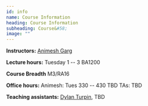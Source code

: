 ```yaml
---
id: info
name: Course Information
heading: Course Information
subheading: Course&#58; 
image: ""
---
```


**Instructors:**  [Animesh Garg](http://animesh.garg.tech)

**Lecture hours:** Tuesday 1 -- 3 BA1200

**Course Breadth** M3/RA16

**Office hours:** Animesh: Tues 330 -- 430 TBD  TAs: TBD

**Teaching assistants:** [Dylan Turpin](http://www.cs.toronto.edu/~dylanturpin/), TBD


